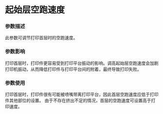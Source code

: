 起始层空跑速度
====
### **参数描述**
此参数可调节打印首层时的空跑速度。
### **参数影响**
打印首层时，打印件更容易受到打印平台振动的影响。调高起始层空跑速度会加剧打印机振动，从而降低打印件与打印平台间的附着，最终导致打印失败。


### **参数使用**
打印首层时，打印件很有可能被喷嘴带离打印平台，因此首层空跑速度应低于打印件其他部位的设置。
由于不存在挤出不足的情况，首层的空跑速度可设置高于打印速度。
